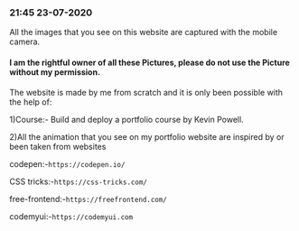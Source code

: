 ### 21:45 23-07-2020

All the images that you see on this website are captured with the mobile camera.


#### I am the rightful owner of all these Pictures, please do not use the Picture without my permission.


The website is made by me from scratch and it is only been possible with the help of:


1)Course:- Build and deploy a portfolio course by Kevin Powell.

2)All the animation that you see on my portfolio website are inspired by or been taken from websites  

codepen:-```https://codepen.io/ ```

CSS tricks:-```https://css-tricks.com/```

free-frontend:-```https://freefrontend.com/```

codemyui:-```https://codemyui.com```
